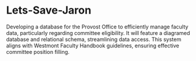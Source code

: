 # Lets-Save-Jaron
Developing a database for the Provost Office to efficiently manage faculty data, particularly regarding committee eligibility. It will feature a diagramed database and relational schema, streamlining data access. This system aligns with Westmont Faculty Handbook guidelines, ensuring effective committee position filling.
